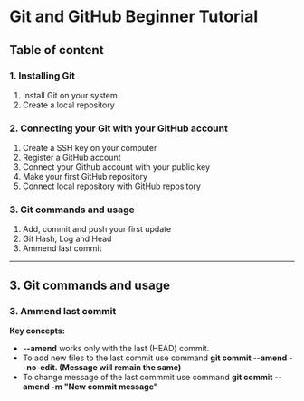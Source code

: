 # Git and GitHub Beginner Tutorial

## Table of content 

### 1. Installing Git

1. Install Git on your system
2. Create a local repository

### 2. Connecting your Git with your GitHub account

1. Create a SSH key on your computer
2. Register a GitHub account
3. Connect your Github account with your public key
3. Make your first GitHub repository
4. Connect local repository with GitHub repository

### 3. Git commands and usage

1. Add, commit and push your first update
2. Git Hash, Log and Head
3. Ammend last commit

---

## 3. Git commands and usage

### 3. Ammend last commit

**Key concepts:**

* **--amend** works only with the last (HEAD) commit.
* To add new files to the last commit use command **git commit --amend --no-edit. (Message will remain the same)**
* To change message of the last commmit use command **git commit --amend -m "New commit message"**